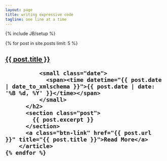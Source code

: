 ```yaml
---
layout: page
title: writing expressive code
tagline: one line at a time
---
```

{% include JB/setup %}
<div class="blog-index">
    {% for post in site.posts limit: 5 %}
        <article class="post">
          <h2 class="post-title well">
              <a href="{{ post.url }}" title="{{ post.title }}">
                  {{ post.title }}
              </a>

              <small class="date">
                <span><time datetime="{{ post.date | date_to_xmlschema }}">{{ post.date | date: '%B %d, %Y' }}</time></span>
              </small>
          </h2>
          <section class="post">
            {{ post.excerpt }}
          </section>
          <a class="btn-link" href="{{ post.url }}" title="{{ post.title }}">Read More</a>
        </article>
    {% endfor %}
</div>
